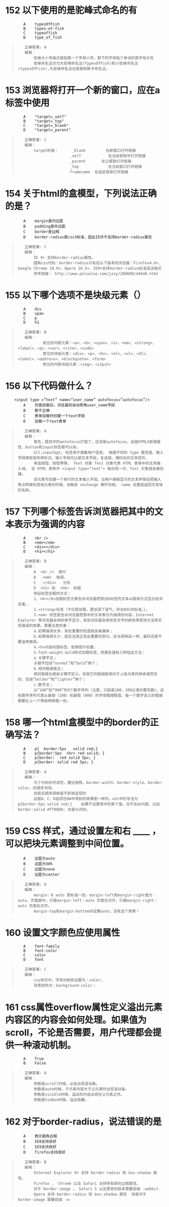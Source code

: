 
# 152  以下使用的是驼峰式命名的有

            A    typesOfFish
            B    types-of-fish
            C    typeoffish
            D    type_of_fish

>        正确答案: A 
>        解释：
>            驼峰大小写格式是指第一个字母小写，剩下的字母每个单词的首字母大写
>            驼峰命名法分为大驼峰命名法(TypesOfFish)和小驼峰命名法(typesOfFish),大驼峰命名法也就是帕斯卡命名法。

# 153  浏览器将打开一个新的窗口，应在a标签中使用

            A    "target=_self"
            B    "target=_top"
            C    "target=_blank"
            D    "target=_parent"

>        正确答案: C  
>        解释：
>            target的值：      _blank         在新窗口打开链接
>                            _self            在当前框架中打开链接
>                            _parent       在父框架打开链接
>                            _top             在当前窗口打开链接
>                            framename  在指定框架打开链接

# 154  关于html的盒模型，下列说法正确的是？

            A    margin是内边距
            B    padding是外边距
            C    border是边框
            D    border-radius是css3标准，因此IE并不支持border-radius属性

>        正确答案: C
>        解释：
>            IE 9+ 支持border-radius属性。
>            圆角css代码：border-radius只有在以下版本的浏览器：Firefox4.0+、Google Chrome 10.0+、Opera 10.5+、IE9+支持border-radius标准语法格式
>            参考链接： http://www.poluoluo.com/jzxy/200809/44948.html

# 155  以下哪个选项不是块级元素（）

            A    div
            B    span
            C    p
            D    h1

>        正确答案: B
>        解释：
>                常见的内联元素：<a>、<b>、<span>、<i>、<em>、<strong>、<label>、<q>、<var>、<cite>、<code>
>                常见的块级元素：<div>、<p>、<hx>、<ol>、<ul>、<dl>、<tabel>、<address>、<blockquote>、<form>
>                常见的内联块级元素：<img>、<input>

# 156  以下代码做什么？

        <input type =”text” name=”user_name” autofocus=”autofocus”/>
            A    页面加载后，浏览器将自动聚焦user_name字段
            B    都不正确
            C    表单加载时创建一个text字段
            D    加载一个text表单

>        正确答案: A 
>        解释：
>            首先，题目中的antofocus打错了，应该是autofocus，这是HTML5新增属性，button和input标签都可以有。
>            &lt;input&gt; 标签用于搜集用户信息。 根据不同的 type 属性值，输入字段拥有很多种形式。输入字段可以是文本字段、复选框、掩码后的文本控件、
>            单选按钮、按钮等等。 Text 对象 Text 对象代表 HTML 表单中的文本输入域。 在 HTML 表单中 <input type="text"> 每出现一次，Text 对象就会被创建。 
>            该元素可创建一个单行的文本输入字段。当用户编辑显示的文本并随后把输入焦点转移到其他元素的时候，会触发 onchange 事件句柄。 name 设置或返回文本域的名称。

# 157  下列哪个标签告诉浏览器把其中的文本表示为强调的内容

            A    <br />
            B    <em></em>
            C    <div></div>
            D    <h1></h1>

>        正确答案: B
>        解释：
>            A  <br />  换行
>            B   <em>  强调、
>            C   </div>   分区
>            D  <h1> 到  <h6>  标题
>            网站标签加粗的方式：
>            1、<b></b>加粗标签元素告诉浏览器把其加b标签的文本以粗体方式显示给浏览者。
>            2.<strong>标签（不仅是加粗，更加深了语气，符合W3C的标准。）。
>            3.<em> 标签是告诉浏览器把其中的文本表示为强调的内容。Internet Explorer 等浏览器会用斜体字显示，有些浏览器会用改变文字的颜色等其他方法来实现强调的效果。需要注意的事：
>            a.如果强调太多，有些重要的短语就会被漏掉；
>            b.如果强调太少，就无法真正突出重要的部分。这与调味品一样，最好还是不要滥用强调。
>            4.<h>内容标题标签，能够提升权重。
>            5.font-weight:bold样式加粗标签，而属性值有三种指定方法：
>            a.关键字法；
>            关键字包括“normal”和“bold”两个；
>            b.相对粗细值法；
>            相对粗细也是由关键字定义，但是它的粗细是相对于上级元素的继承值而言的，包括“bolder”和“lighter”两个；
>            c.数字法；
>            从“100”到“900”的9个数字序列（注意，只能是100、200之类的整百数）。这些数字序列代表从最细（100）到最粗（900）的字体粗细程度。每一个数字定义的粗细都要比上一个等级稍微粗一些。

# 158  哪一个html盒模型中的border的正确写法？

            A    p{  border:5px   solid red;}
            B    p{border:5px  <br> red solid; }
            C    p{border:  red solid 5px; }
            D    p{border: solid red 5px; }

>        正确答案: A 
>        解释：
>            为了代码的可读性，建议按照，border-width，border-style，border-color，的顺序书写。
>            但其实顺序调换是不影响呈现的
>            此题A、C、D选项在DW中得到的效果是一样的，w3c中的写法为p{border:5px solid red;}    如果不设置其中的某个值，也不会出问题，比如 border:solid #ff0000; 也是允许的。

# 159  CSS 样式，通过设置左和右 ____ ，可以把块元素调整到中间位置。

            A    边距为auto
            B    边距为50%
            C    边距为none
            D    边距为center

>        正确答案: A
>        解释：
>            margin：0 auto 更标准一些。margin-left和margin-right值为auto，页面居中。只是margin-left：auto 页面左对齐，只是margin-right：auto 页面右对齐。
>            margin-top和margin-bottom对设置auto，没有这个效果！

# 160  设置文字颜色应使用属性

            A    font-family
            B    font-color
            C    color
            D    font

>        正确答案: C 
>        解释：
>            css样式中，字体对颜色设置为：color; 
>            背景颜色为：background-color；

# 161  css属性overflow属性定义溢出元素内容区的内容会如何处理。如果值为 scroll，不论是否需要，用户代理都会提供一种滚动机制。

            A    True
            B    False

>        正确答案: A
>        解释：
>            参数是scroll时候，必会出现滚动条。
>            参数是auto时候，子元素内容大于父元素时出现滚动条。
>            参数是visible时候，溢出的内容出现在父元素之外。
>            参数是hidden时候，溢出隐藏。

# 162  对于border-radius，说法错误的是

            A    表示圆角边框
            B    IE8支持良好
            C    IE9支持良好
            D    firefox支持良好

>        正确答案: B  
>        解释：
>            Internet Explorer 9+ 支持 border-radius 和 box-shadow 属性。
>            Firefox 、 Chrome 以及 Safari 支持所有新的边框属性。
>            对于 border-image ， Safari 5 以及更老的版本需要前缀 -webkit-
>            Opera 支持 border-radius 和 box-shadow 属性  但是对于 border-image 需要前缀 -o-

